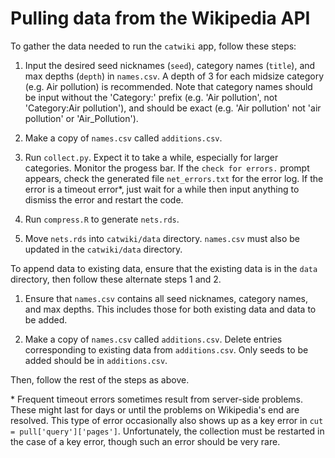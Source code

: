 # Pulling data from the Wikipedia API

To gather the data needed to run the `catwiki` app, follow these steps:

1. Input the desired seed nicknames (`seed`), category names (`title`), and max depths (`depth`) in `names.csv`.  A depth of 3 for each midsize category (e.g. Air pollution) is recommended.  Note that category names should be input without the 'Category:' prefix (e.g. 'Air pollution', not 'Category:Air pollution'), and should be exact (e.g. 'Air pollution' not 'air pollution' or 'Air_Pollution').

2. Make a copy of `names.csv` called `additions.csv`.

3. Run `collect.py`.  Expect it to take a while, especially for larger categories.  Monitor the progess bar.  If the `check for errors.` prompt appears, check the generated file `net_errors.txt` for the error log.  If the error is a timeout error\*, just wait for a while then input anything to dismiss the error and restart the code.

4. Run `compress.R` to generate `nets.rds`.

5. Move `nets.rds` into `catwiki/data` directory.  `names.csv` must also be updated in the `catwiki/data` directory.

To append data to existing data, ensure that the existing data is in the `data` directory, then follow these alternate steps 1 and 2.

1.  Ensure that `names.csv` contains all seed nicknames, category names, and max depths.  This includes those for both existing data and data to be added.

2. Make a copy of `names.csv` called `additions.csv`.  Delete entries corresponding to existing data from `additions.csv`.  Only seeds to be added should be in `additions.csv`.

Then, follow the rest of the steps as above.

\* Frequent timeout errors sometimes result from server-side problems.  These might last for days or until the problems on Wikipedia's end are resolved.  This type of error occasionally also shows up as a key error in `cut = pull['query']['pages']`.  Unfortunately, the collection must be restarted in the case of a key error, though such an error should be very rare.